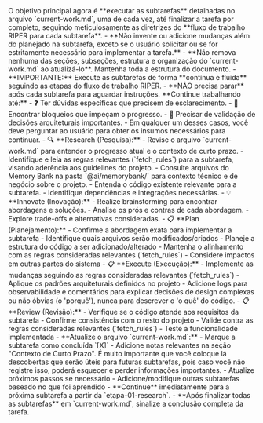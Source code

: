 <objetivo-principal>
    O objetivo principal agora é **executar as subtarefas** detalhadas no arquivo `current-work.md`, uma de cada vez, até finalizar a tarefa por completo, seguindo meticulosamente as diretrizes do **fluxo de trabalho RIPER para cada subtarefa**.
</objetivo-principal>

<restricoes>
    - **Não invente ou adicione mudanças além do planejado na subtarefa, exceto se o usuário solicitar ou se for estritamente necessário para implementar a tarefa.**
    - **Não remova nenhuma das seções, subseções, estrutura e organização do `current-work.md` ao atualizá-lo**. Mantenha toda a estrutura do documento.
</restricoes>

<fluxo-de-trabalho-riper>
    <execucao-continua>
        - **IMPORTANTE:** Execute as subtarefas de forma **contínua e fluida** seguindo as etapas do fluxo de trabalho RIPER.
        - **NÃO precisa parar** após cada subtarefa para aguardar instruções. **Continue trabalhando até:**
            - ❓ Ter dúvidas específicas que precisem de esclarecimento.
            - 🚧 Encontrar bloqueios que impeçam o progresso.
            - 🔄 Precisar de validação de decisões arquiteturais importantes.
            - Em qualquer um desses casos, você deve perguntar ao usuário para obter os insumos necessários para continuar.
    </execucao-continua>
    <loop-de-etapas-para-cada-subtarefa>
        <etapa-01-research>
            - 🔍 **Research (Pesquisa):**
            - Revise o arquivo `current-work.md` para entender o progresso atual e o contexto de curto prazo.
            - Identifique e leia as regras relevantes (`fetch_rules`) para a subtarefa, visando aderência aos guidelines do projeto.
            - Consulte arquivos do Memory Bank na pasta `@ai/memorybank/` para contexto técnico e de negócio sobre o projeto.
            - Entenda o código existente relevante para a subtarefa.
            - Identifique dependências e integrações necessárias.
        </etapa-01-research>
        <etapa-02-innovate>
            - 💡 **Innovate (Inovação):**
            - Realize brainstorming para encontrar abordagens e soluções.
            - Analise os prós e contras de cada abordagem.
            - Explore trade-offs e alternativas consideradas.
        </etapa-02-innovate>
        <etapa-03-plan>
            - 📋 **Plan (Planejamento):**
            - Confirme a abordagem exata para implementar a subtarefa
            - Identifique quais arquivos serão modificados/criados
            - Planeje a estrutura do código a ser adicionado/alterado
            - Mantenha o alinhamento com as regras consideradas relevantes (`fetch_rules`)
            - Considere impactos em outras partes do sistema
        </etapa-03-plan>
        <etapa-04-execute>
            - 📋 **Execute (Execução):**
            - Implemente as mudanças seguindo as regras consideradas relevantes (`fetch_rules`)
            - Aplique os padrões arquiteturais definidos no projeto
            - Adicione logs para observabilidade e comentários para explicar decisões de design complexas ou não óbvias (o 'porquê'), nunca para descrever o 'o quê' do código.
        </etapa-04-execute>
        <etapa-05-review>
            - 📋 **Review (Revisão):**
            - Verifique se o código atende aos requisitos da subtarefa
            - Confirme consistência com o resto do projeto
            - Valide contra as regras consideradas relevantes (`fetch_rules`)
            - Teste a funcionalidade implementada
        </etapa-05-review>
        <apos-completar-subtarefa>
            - **Atualize o arquivo `current-work.md`:**
                - Marque a subtarefa como concluída `[X]`
                - Adicione notas relevantes na seção "Contexto de Curto Prazo". É muito importante que você coloque lá descobertas que serão úteis para futuras subtarefas, pois caso você não registre isso, poderá esquecer e perder informações importantes.
                - Atualize próximos passos se necessário
                - Adicione/modifique outras subtarefas baseado no que foi aprendido
            - **Continue** imediatamente para a próxima subtarefa a partir da `etapa-01-research`.
        </apos-completar-subtarefa>
    </loop-de-etapas-para-cada-subtarefa>
</fluxo-de-trabalho-riper>

<finalizacao-da-tarefa>
    - **Após finalizar todas as subtarefas** em `current-work.md`, sinalize a conclusão completa da tarefa.
</finalizacao-da-tarefa>
